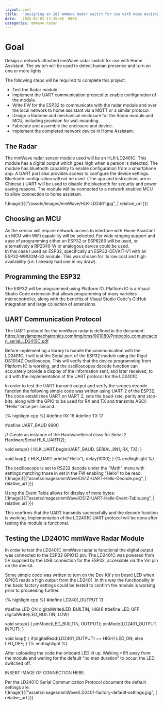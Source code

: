 ```yaml
---
layout: post
title:  "Designing an IOT mmWave Radar switch for use with Home Assistant"
date:   2025-02-01 17:35:00 -0800
categories: mmWave Radar
---
```


# Goal  
Design a network attached mmWave radar switch for use with Home Assistant. The switch will be used to detect human presence and turn on one or more lights.  
  
The following steps will be required to complete this project:  
 - Test the Radar module.  
 - Implement the UART communication protocol to enable configuration of the module.  
 - Write FW for the ESP32 to communicate with the radar module and over the local network to home assistant via a MQTT or a similar protocol.  
 - Design a Radome and mechanical enclosure for the Radar module and MCU, including provision for wall mounting.
 - Fabricate and assemble the enclosure and device.
 - Implement the completed network device in Home Assistant.
  
  
## The Radar  
The mmWave radar sensor module used will be an HLK-LD2401C. This module has a digital output which goes high when a person is detected. The module has bluetooth capability to enable configuration from a smartphone app. A UART port also provides access to configure the device settings. Bluetooth configuration will not be used. (The app and instructions are in Chinese.)
UART will be used to disable the bluetooth for security and power saving reasons. The module will be connected to a network enabled MCU to allow connection to home assistant.  
  
![Image]({{"/assets/images/mmWave/HLK-LD2401.jpg",  | relative_url }})   
  
## Choosing an MCU  
  
As the sensor will require network access to interface with Home Assistant an MCU with WiFi capability will be selected. For wide ranging support and ease of programming either an ESP32 or ESP8266 will be used, or alternatively a RP2040-W or analogous device could be used.  
In this case I used an ESP32, specifically an ESP32-DEVKIT-V1 with an ESP32-WROOM-32 module. This was chosen for its low cost and high availability (i.e. I already had one in my draw).  
  
## Programming the ESP32  
   
The ESP32 will be programmed using Platform IO. Platform IO is a Visual Studio Code extension that allows programming of many varieties microcontroller, along with the benefits of Visual Studio Code's GitHub integration and large collection of extensions.

## UART Communication Protocol  
  
The UART protocol for the mmWave radar is defined in the document: 
https://naylampmechatronics.com/img/cms/001080/Protocolo_comunicacion_serial_LD2410C.pdf  

Before implementing a library to handle the communication with the LD2401C, I will test the Serial port of the ESP32 module using the Rigol DS1054Z Oscilloscope. This will verify that the device programming from Platform IO is working, and the oscilloscopes decode function can accurately provide a display of the information sent, and later received, to aid with  the implementation of the UART protocol for the LD2401C.  
  
In order to test the UART transmit output and verify the scopes decode function the following simple code was written using UART 2 of the ESP32. The code establishes UART on UART 2, sets the baud-rate, parity and stop-bits, along with the GPIO to be used for RX and TX and transmits ASCII "Hello" once per second.       
  
{% highlight cpp %}
#define RX 16
#define TX 17

#define UART_BAUD 9600

// Create an instance of the HardwareSerial class for Serial 2
HardwareSerial HLK_UART(2);

void setup() {
  HLK_UART.begin(UART_BAUD, SERIAL_8N1, RX, TX);
}

void loop() {
  HLK_UART.println("Hello");
  delay(1000);
}
{% endhighlight %}

The oscilloscope is set to RS232 decode under the "Math" menu with settings matching those in set in the FW enabling "Hello" to be read:  
![Image]({{"assets/images/mmWave/DS1Z-UART-Hello-Decode.png",  | relative_url }})   
  
Using the Event Table allows for display of more bytes:  
![Image]({{"assets/images/mmWave/DS1Z-UART-Hello-Event-Table.png",  | relative_url }})  
  
This confirms that the UART transmits successfully and the decode function is working. Implementation of the LD2401C UART protocol will be done after testing the module is functional.  
  
## Testing the LD2401C mmWave Radar Module  

In order to test the LD2401C mmWave radar is functional the digital output was connected to the ESP32 GPIO13 pin. The LD2401C was powered from 5V supplied by the USB connection for the ESP32, accessible via the Vin pin on the dev kit.   
  
Some simple code was written to turn on the Dev Kit's on board LED when GPIO5 reads a high output from the LD2401. In this way the functionality in the basic factory settings could be tested to confirm the module is working prior to proceeding further.  
  
{% highlight cpp %}
#define LD2401_OUTPUT 13

#define LED_ON digitalWrite(LED_BUILTIN, HIGH)
#define LED_OFF digitalWrite(LED_BUILTIN, LOW)

void setup() {
  pinMode(LED_BUILTIN, OUTPUT);
  pinMode(LD2401_OUTPUT, INPUT);
}

void loop() {
  if(digitalRead(LD2401_OUTPUT) == HIGH)
    LED_ON;
  else
    LED_OFF;
}
{% endhighlight %}  

After uploading the code the onboard LED lit up. Walking >6ft away from the module and waiting for the default "no man duration" to occur, the LED switched off.  

INSERT IMAGE OF CONNECTION HERE.  

Per the LD2401C Serial Communication Protocol document the default settings are:  
![Image]({{"assets/images/mmWave/LD2401-factory-default-settings.jpg",  | relative_url }})  
  
